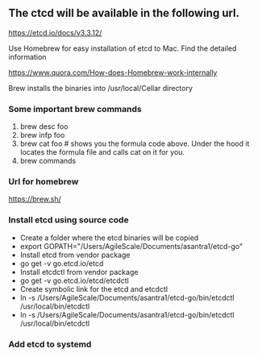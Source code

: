 ## The ctcd will be available in the following url.
https://etcd.io/docs/v3.3.12/

Use Homebrew for easy installation of etcd to Mac. Find the detailed information

https://www.quora.com/How-does-Homebrew-work-internally

Brew installs the binaries into /usr/local/Cellar directory
### Some important brew commands 
1. brew desc foo
2. brew infp foo
3. brew cat foo # shows you the formula code above. Under the hood it locates the formula file and calls cat on it for you.
4. brew commands

### Url for homebrew
https://brew.sh/

### Install etcd using source code
* Create a folder where the etcd binaries will be copied
* export  GOPATH="/Users/AgileScale/Documents/asantra1/etcd-go"
* Install etcd from vendor package 
* go get -v go.etcd.io/etcd
* Install etcdctl from vendor package
* go get -v go.etcd.io/etcd/etcdctl
* Create symbolic link for the etcd and etcdctl
* ln -s /Users/AgileScale/Documents/asantra1/etcd-go/bin/etcdctl /usr/local/bin/etcdctl
* ln -s /Users/AgileScale/Documents/asantra1/etcd-go/bin/etcdctl /usr/local/bin/etcdctl

### Add etcd to systemd 
